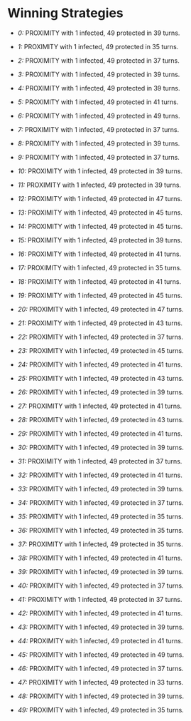 # Winning Strategies

* _0:_ PROXIMITY with 1 infected, 49 protected in 39 turns.


* _1:_ PROXIMITY with 1 infected, 49 protected in 35 turns.


* _2:_ PROXIMITY with 1 infected, 49 protected in 37 turns.


* _3:_ PROXIMITY with 1 infected, 49 protected in 39 turns.


* _4:_ PROXIMITY with 1 infected, 49 protected in 39 turns.


* _5:_ PROXIMITY with 1 infected, 49 protected in 41 turns.


* _6:_ PROXIMITY with 1 infected, 49 protected in 49 turns.


* _7:_ PROXIMITY with 1 infected, 49 protected in 37 turns.


* _8:_ PROXIMITY with 1 infected, 49 protected in 39 turns.


* _9:_ PROXIMITY with 1 infected, 49 protected in 37 turns.


* _10:_ PROXIMITY with 1 infected, 49 protected in 39 turns.


* _11:_ PROXIMITY with 1 infected, 49 protected in 39 turns.


* _12:_ PROXIMITY with 1 infected, 49 protected in 47 turns.


* _13:_ PROXIMITY with 1 infected, 49 protected in 45 turns.


* _14:_ PROXIMITY with 1 infected, 49 protected in 45 turns.


* _15:_ PROXIMITY with 1 infected, 49 protected in 39 turns.


* _16:_ PROXIMITY with 1 infected, 49 protected in 41 turns.


* _17:_ PROXIMITY with 1 infected, 49 protected in 35 turns.


* _18:_ PROXIMITY with 1 infected, 49 protected in 41 turns.


* _19:_ PROXIMITY with 1 infected, 49 protected in 45 turns.


* _20:_ PROXIMITY with 1 infected, 49 protected in 47 turns.


* _21:_ PROXIMITY with 1 infected, 49 protected in 43 turns.


* _22:_ PROXIMITY with 1 infected, 49 protected in 37 turns.


* _23:_ PROXIMITY with 1 infected, 49 protected in 45 turns.


* _24:_ PROXIMITY with 1 infected, 49 protected in 41 turns.


* _25:_ PROXIMITY with 1 infected, 49 protected in 43 turns.


* _26:_ PROXIMITY with 1 infected, 49 protected in 39 turns.


* _27:_ PROXIMITY with 1 infected, 49 protected in 41 turns.


* _28:_ PROXIMITY with 1 infected, 49 protected in 43 turns.


* _29:_ PROXIMITY with 1 infected, 49 protected in 41 turns.


* _30:_ PROXIMITY with 1 infected, 49 protected in 39 turns.


* _31:_ PROXIMITY with 1 infected, 49 protected in 37 turns.


* _32:_ PROXIMITY with 1 infected, 49 protected in 41 turns.


* _33:_ PROXIMITY with 1 infected, 49 protected in 39 turns.


* _34:_ PROXIMITY with 1 infected, 49 protected in 37 turns.


* _35:_ PROXIMITY with 1 infected, 49 protected in 35 turns.


* _36:_ PROXIMITY with 1 infected, 49 protected in 35 turns.


* _37:_ PROXIMITY with 1 infected, 49 protected in 35 turns.


* _38:_ PROXIMITY with 1 infected, 49 protected in 41 turns.


* _39:_ PROXIMITY with 1 infected, 49 protected in 39 turns.


* _40:_ PROXIMITY with 1 infected, 49 protected in 37 turns.


* _41:_ PROXIMITY with 1 infected, 49 protected in 37 turns.


* _42:_ PROXIMITY with 1 infected, 49 protected in 41 turns.


* _43:_ PROXIMITY with 1 infected, 49 protected in 39 turns.


* _44:_ PROXIMITY with 1 infected, 49 protected in 41 turns.


* _45:_ PROXIMITY with 1 infected, 49 protected in 49 turns.


* _46:_ PROXIMITY with 1 infected, 49 protected in 37 turns.


* _47:_ PROXIMITY with 1 infected, 49 protected in 33 turns.


* _48:_ PROXIMITY with 1 infected, 49 protected in 39 turns.


* _49:_ PROXIMITY with 1 infected, 49 protected in 35 turns.


